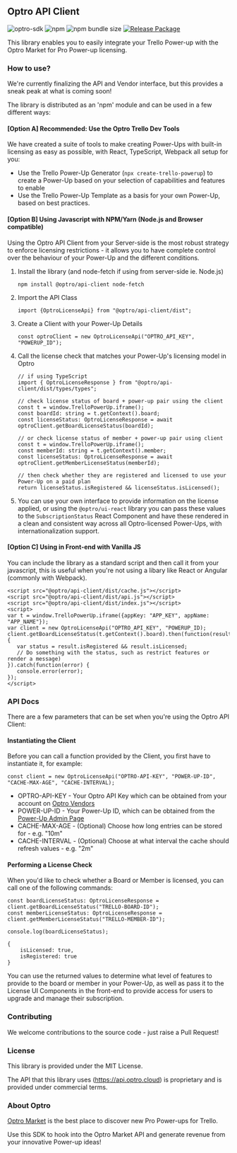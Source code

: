 ## Optro API Client

![optro-sdk](https://img.shields.io/badge/Optro-SDK-blue)
![npm](https://img.shields.io/npm/v/@optro/ui-react)
![npm bundle size](https://img.shields.io/bundlephobia/min/@optro/ui-react)
[![Release Package](https://github.com/optro-cloud/optro-api-client/actions/workflows/main.yml/badge.svg)](https://github.com/optro-cloud/optro-api-client/actions/workflows/main.yml)

This library enables you to easily integrate your Trello Power-up with the Optro Market for Pro Power-up licensing.

### How to use?

We're currently finalizing the API and Vendor interface, but this provides a sneak peak at what is coming soon!

The library is distributed as an 'npm' module and can be used in a few different ways:

#### [Option A] Recommended: Use the Optro Trello Dev Tools

We have created a suite of tools to make creating Power-Ups with built-in licensing as easy as possible, with React, TypeScript, Webpack all setup for you:

 * Use the Trello Power-Up Generator (`npx create-trello-powerup`) to create a Power-Up based on your selection of capabilities and features to enable
 * Use the Trello Power-Up Template as a basis for your own Power-Up, based on best practices.

#### [Option B] Using Javascript with NPM/Yarn (Node.js and Browser compatible)

Using the Optro API Client from your Server-side is the most robust strategy to enforce licensing restrictions - it allows you to have complete control over the behaviour of your Power-Up and the different conditions.

1. Install the library (and node-fetch if using from server-side ie. Node.js)

   ```
   npm install @optro/api-client node-fetch
   ```

2. Import the API Class

   ```
   import {OptroLicenseApi} from "@optro/api-client/dist";
   ```

3. Create a Client with your Power-Up Details

   ```
   const optroClient = new OptroLicenseApi("OPTRO_API_KEY", "POWERUP_ID");
   ```

4. Call the license check that matches your Power-Up's licensing model in Optro

   ```
   // if using TypeScript
   import { OptroLicenseResponse } from "@optro/api-client/dist/types/types";
   
   // check license status of board + power-up pair using the client
   const t = window.TrelloPowerUp.iframe();
   const boardId: string = t.getContext().board;
   const licenseStatus: OptroLicenseResponse = await optroClient.getBoardLicenseStatus(boardId);
   
   // or check license status of member + power-up pair using client
   const t = window.TrelloPowerUp.iframe();
   const memberId: string = t.getContext().member;
   const licenseStatus: OptroLicenseResponse = await optroClient.getMemberLicenseStatus(memberId);
   
   // then check whether they are registered and licensed to use your Power-Up on a paid plan
   return licenseStatus.isRegistered && licenseStatus.isLicensed();
   ```
   
5. You can use your own interface to provide information on the license applied, or using the `@optro/ui-react` library you can pass these values to the `SubscriptionStatus` React Component and have these rendered in a clean and consistent way across all Optro-licensed Power-Ups, with internationalization support.

#### [Option C] Using in Front-end with Vanilla JS

You can include the library as a standard script and then call it from your javascript, this is useful when you're not using a libary like React or Angular (commonly with Webpack).

```
<script src="@optro/api-client/dist/cache.js"></script>
<script src="@optro/api-client/dist/api.js"></script>
<script src="@optro/api-client/dist/index.js"></script>
<script>
var t = window.TrelloPowerUp.iframe({appKey: "APP_KEY", appName: "APP_NAME"});
var client = new OptroLicenseApi("OPTRO_API_KEY", "POWERUP_ID);
client.getBoardLicenseStatus(t.getContext().board).then(function(result) {
   var status = result.isRegistered && result.isLicensed;
   // Do something with the status, such as restrict features or render a message)
}).catch(function(error) {
   console.error(error);
});
</script>
```

### API Docs

There are a few parameters that can be set when you're using the Optro API Client:

#### Instantiating the Client

Before you can call a function provided by the Client, you first have to instantiate it, for example:

```
const client = new OptroLicenseApi("OPTRO-API-KEY", "POWER-UP-ID", "CACHE-MAX-AGE", "CACHE-INTERVAL);
```

 * OPTRO-API-KEY - Your Optro API Key which can be obtained from your account on [Optro Vendors](https://vendor.optro.cloud)
 * POWER-UP-ID - Your Power-Up ID, which can be obtained from the [Power-Up Admin Page](https://www.trello.com/power-ups/admin)
 * CACHE-MAX-AGE - (Optional) Choose how long entries can be stored for - e.g. "10m"
 * CACHE-INTERVAL - (Optional) Choose at what interval the cache should refresh values - e.g. "2m"

#### Performing a License Check

When you'd like to check whether a Board or Member is licensed, you can call one of the following commands:

```
const boardLicenseStatus: OptroLicenseResponse = client.getBoardLicenseStatus("TRELLO-BOARD-ID");
const memberLicenseStatus: OptroLicenseResponse = client.getMemberLicenseStatus("TRELLO-MEMBER-ID");

console.log(boardLicenseStatus);

{
    isLicensed: true,
    isRegistered: true
}
``` 

You can use the returned values to determine what level of features to provide to the board or member in your Power-Up, as well as pass it to the License UI Components in the front-end to provide access for users to upgrade and manage their subscription.

### Contributing

We welcome contributions to the source code - just raise a Pull Request!

### License

This library is provided under the MIT License.

The API that this library uses (https://api.optro.cloud) is proprietary and is provided under commercial terms.

### About Optro

[Optro Market](https://www.optro.cloud) is the best place to discover new Pro Power-ups for Trello.

Use this SDK to hook into the Optro Market API and generate revenue from your innovative Power-up ideas!
